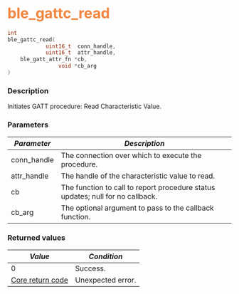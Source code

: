 ## <font color="#F2853F" style="font-size:24pt">ble\_gattc\_read</font>

```c
int
ble_gattc_read(
            uint16_t  conn_handle,
            uint16_t  attr_handle,
    ble_gatt_attr_fn *cb,
                void *cb_arg
)
```

### Description

Initiates GATT procedure: Read Characteristic Value. 

### Parameters

| *Parameter* | *Description* |
|-------------|---------------|
| conn\_handle | The connection over which to execute the procedure. |
| attr\_handle | The handle of the characteristic value to read. |
| cb | The function to call to report procedure status updates; null for no callback. |
| cb\_arg | The optional argument to pass to the callback function. |

### Returned values

| *Value* | *Condition* |
|---------|-------------|
| 0 | Success. |
| [Core return code](../../ble_hs_return_codes/#return-codes-core) | Unexpected error. |
